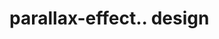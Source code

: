 # parallax-effect.. design                                                                                                                                                                                                                                                                                                                                                                                   
                                     


